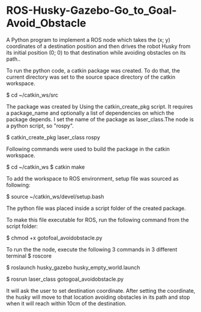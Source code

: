 # ROS-Husky-Gazebo-Go_to_Goal-Avoid_Obstacle
A Python program to implement a ROS node which takes the (x; y) coordinates of a destination position and then drives the robot Husky from its initial position (0; 0) to that destination while avoiding obstacles on its path..

To run the python code, a catkin package was created. To do that, the current directory was set to the source space directory of the catkin workspace.

$ cd ~/catkin_ws/src


The package was created by Using the catkin_create_pkg script.
It requires a package_name and optionally a list of dependencies on which the package depends. 
I set the name of the package as laser_class.The node is a python script, so "rospy".   
   
$ catkin_create_pkg laser_class rospy 

Following commands were used to build the package in the catkin workspace. 

$ cd ~/catkin_ws
$ catkin make

To add the workspace to ROS environment, setup file was sourced as following:

$ source ~/catkin_ws/devel/setup.bash


The python file was placed inside a script folder of the created package. 

To make this file executable for ROS, run the following command from the script folder:

$ chmod +x gotofoal_avoidobstacle.py


To run the the node, execute the following 3 commands in 3 different terminal
$ roscore

$ roslaunch husky_gazebo husky_empty_world.launch

$ rosrun laser_class gotogoal_avoidobstacle.py

It will ask the user to set destination coordinate. After setting the coordinate, the husky will move to that location 
avoiding obstacles in its path and stop when it will reach within 10cm of the destination. 


 
